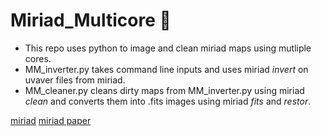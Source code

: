 # Miriad_Multicore :frog:

* This repo uses python to image and clean miriad maps using mutliple cores. 
* MM_inverter.py takes command line inputs and uses miriad *invert* on uvaver files from miriad. 
* MM_cleaner.py cleans dirty maps from MM_inverter.py using miriad *clean* and converts them into .fits images using miriad *fits* and *restor*.

[miriad](https://www.atnf.csiro.au/computing/software/miriad/)
[miriad paper](https://ui.adsabs.harvard.edu/abs/1995ASPC...77..433S)
